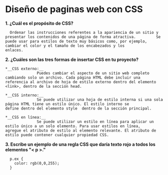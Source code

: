 # Diseño de paginas web con CSS
**1. ¿Cuál es el propósito de CSS?**    

      Ordenar las instrucciones referentes a la apariencia de un sitio y presentar los contenidos de una página de forma atractiva.         Se puede usar para estilos de texto muy básicos como, por ejemplo, cambiar el color y el tamaño de los encabezados y los              enlaces.  
      
**2. ¿Cuáles son las tres formas de insertar CSS en tu proyecto?**  

    *__CSS externo:__
                  Puedes cambiar el aspecto de un sitio web completo cambiando solo un archivo. Cada página HTML debe incluir una                       referencia al archivo de hoja de estilo externo dentro del elemento <link>, dentro de la sección head.  
                  
    *__CSS interno:__
                  Se puede utilizar una hoja de estilo interna si una sola página HTML tiene un estilo único. El estilo interno se                      define dentro del elemento style  dentro de la sección principal.  
                  
    *__CSS en línea:__
                  Se puede utilizar un estilo en línea para aplicar un estilo único a un solo elemento. Para usar estilos en línea,                     agregue el atributo de estilo al elemento relevante. El atributo de estilo puede contener cualquier propiedad CSS.  
**3. Escribe un ejemplo de una regla CSS que daría texto rojo a todos los elementos "< p >."**  

      p.ex {
        color: rgb(0,0,255);
      }
